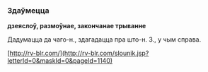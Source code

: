 ### Здаўмецца
**дзеяслоў, размоўнае, закончанае трыванне**

Дадумацца да чаго-н., здагадацца пра што-н. 3., у чым справа.

<a rel="author">[http://rv-blr.com/](http://rv-blr.com/slounik.jsp?letterId=0&maskId=0&pageId=1140)</a>
